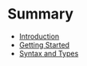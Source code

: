 # Summary

* [Introduction](README.md)
* [Getting Started](getting-started/README.md)
* [Syntax and Types](syntaxtypes/README.md)